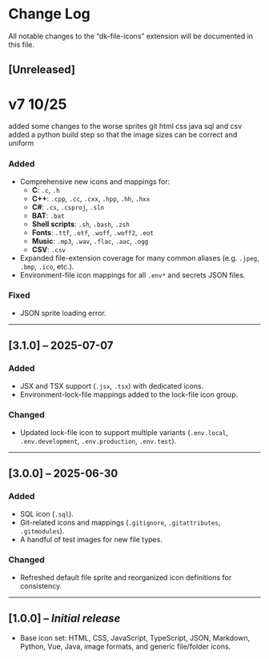 # Change Log

All notable changes to the “dk-file-icons” extension will be documented in this file.

## [Unreleased]

# v7 10/25 

added some changes to the worse sprites git html css java sql and csv 
added a python build step so that the image sizes can be correct and uniform


### Added
- Comprehensive new icons and mappings for:
  - **C**: `.c`, `.h`
  - **C++**: `.cpp`, `.cc`, `.cxx`, `.hpp`, `.hh`, `.hxx`
  - **C#**: `.cs`, `.csproj`, `.sln`
  - **BAT**: `.bat`
  - **Shell scripts**: `.sh`, `.bash`, `.zsh`
  - **Fonts**: `.ttf`, `.otf`, `.woff`, `.woff2`, `.eot`
  - **Music**: `.mp3`, `.wav`, `.flac`, `.aac`, `.ogg`
  - **CSV**: `.csv`
- Expanded file-extension coverage for many common aliases (e.g. `.jpeg`, `.bmp`, `.ico`, etc.).
- Environment-file icon mappings for all `.env*` and secrets JSON files.

### Fixed
- JSON sprite loading error.

---

## [3.1.0] – 2025-07-07

### Added
- JSX and TSX support (`.jsx`, `.tsx`) with dedicated icons.
- Environment-lock-file mappings added to the lock-file icon group.

### Changed
- Updated lock-file icon to support multiple variants (`.env.local`, `.env.development`, `.env.production`, `.env.test`).

---

## [3.0.0] – 2025-06-30

### Added
- SQL icon (`.sql`).
- Git-related icons and mappings (`.gitignore`, `.gitattributes`, `.gitmodules`).
- A handful of test images for new file types.

### Changed
- Refreshed default file sprite and reorganized icon definitions for consistency.

---

## [1.0.0] – *Initial release*

- Base icon set: HTML, CSS, JavaScript, TypeScript, JSON, Markdown, Python, Vue, Java, image formats, and generic file/folder icons.

